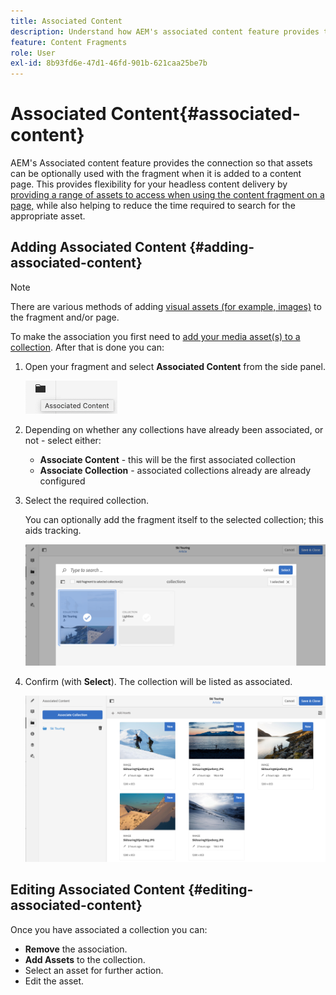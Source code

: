 ```yaml
---
title: Associated Content
description: Understand how AEM's associated content feature provides the connection so that assets can be optionally used with the fragment when it is added to a content page, adding additional flexibility to headless content delivery.
feature: Content Fragments
role: User
exl-id: 8b93fd6e-47d1-46fd-901b-621caa25be7b
---
```

# Associated Content{#associated-content}

AEM's Associated content feature provides the connection so that assets can be optionally used with the fragment when it is added to a content page. This provides flexibility for your headless content delivery by [providing a range of assets to access when using the content fragment on a page,](/help/sites-authoring/content-fragments.md#using-associated-content) while also helping to reduce the time required to search for the appropriate asset.

## Adding Associated Content {#adding-associated-content}

>[!NOTE]
>
>There are various methods of adding [visual assets (for example, images)](/help/assets/content-fragments/content-fragments.md#fragments-with-visual-assets) to the fragment and/or page.

To make the association you first need to [add your media asset(s) to a collection](/help/assets/manage-collections.md). After that is done you can:

1. Open your fragment and select **Associated Content** from the side panel.

   ![Associated Content](assets/cfm-assoc-content-01.png)

1. Depending on whether any collections have already been associated, or not - select either:

   * **Associate Content** - this will be the first associated collection
   * **Associate Collection** - associated collections already are already configured

1. Select the required collection.

   You can optionally add the fragment itself to the selected collection; this aids tracking.

   ![Select collection](assets/cfm-assoc-content-02.png)

1. Confirm (with **Select**). The collection will be listed as associated.

   ![cfm-6420-05](assets/cfm-assoc-content-03.png)

## Editing Associated Content {#editing-associated-content}

Once you have associated a collection you can:

* **Remove** the association.
* **Add Assets** to the collection.
* Select an asset for further action.
* Edit the asset.
